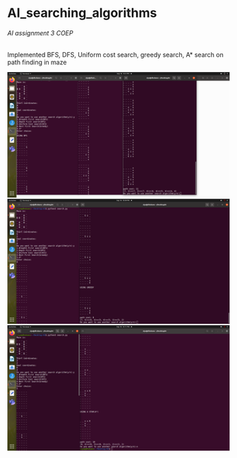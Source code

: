 # AI_searching_algorithms
###### AI assignment 3 COEP

Implemented BFS, DFS, Uniform cost search, greedy search, A* search on path finding in maze

![Alt-Text](111903106_T2_A3_output1.png)
![Alt-Text](111903106_T2_A3_output2.png)
![Alt-Text](111903106_T2_A3_output3.png)
